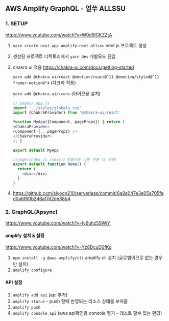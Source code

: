 ##  AWS Amplify GraphQL - 얼쑤 ALLSSU


### 1. SETUP
https://www.youtube.com/watch?v=W0d9lGKZZtA
1. `yarn create next-app amplify-next-allssu` next js 프로젝트 생성 
2. 생성된 프로젝트 디렉토리에서 `yarn dev` 개발모드 진입
3. chakra ui 적용 https://chakra-ui.com/docs/getting-started
   
   `yarn add @chakra-ui/react @emotion/react@^11 @emotion/styled@^11 framer-motion@^4` (차크라 적용)
   
   `yarn add @chakra-ui/icons` (아이콘용 설치)

   ```js
   // pages/_app.js
   import '../styles/globals.css'
   import {ChakraProvider} from '@chakra-ui/react'
   
   function MyApp({Component, pageProps}) { return (
   <ChakraProvider>
   <Component {...pageProps} />
   </ChakraProvider>
   ); }
   
   export default MyApp
   
   ```
   ```js
   //page/index.js (next가 만들어준 다른 부분 다 삭제)
   export default function Home() {
     return (
       <div></div>
     )
   }
   ```
4. https://github.com/siyoon210/serverless/commit/6a9a047e3e05a705fed0a6f60b246af7d2ee38b4

### 2. GraphQL(Apsync)
https://www.youtube.com/watch?v=ly6uhz5SWiY

#### amplify 설치 & 설정
https://www.youtube.com/watch?v=Yz8DcuD0fKg
1. `npm install -g @aws-amplify/cli` amplify cli 설치 (글로벌이므로 없는 경우만 설치)
2. `amplify configure` 

#### API 설정
1. `amplify add api` (api 추가)
2. `amplify status` - push 할때 반영되는 리소스 상태를 보여줌
3. `amplify push`
4. `amplify console api` (aws api확인용 console 열기 - 테스트 할수 있는 환경)

